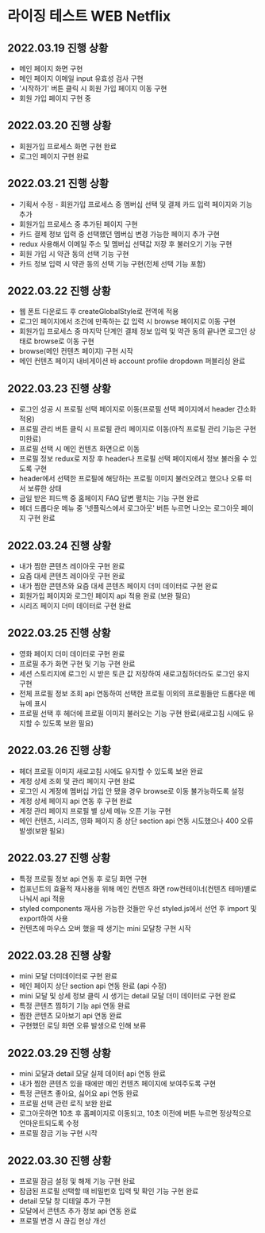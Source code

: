 # 라이징 테스트 WEB Netflix

## 2022.03.19 진행 상황

- 메인 페이지 화면 구현
- 메인 페이지 이메일 input 유효성 검사 구현
- '시작하기' 버튼 클릭 시 회원 가입 페이지 이동 구현
- 회원 가입 페이지 구현 중

## 2022.03.20 진행 상황

- 회원가입 프로세스 화면 구현 완료
- 로그인 페이지 구현 완료

## 2022.03.21 진행 상황

- 기획서 수정 - 회원가입 프로세스 중 멤버십 선택 및 결제 카드 입력 페이지와 기능 추가
- 회원가입 프로세스 중 추가된 페이지 구현
- 카드 결제 정보 입력 중 선택했던 멤버십 변경 가능한 페이지 추가 구현
- redux 사용해서 이메일 주소 및 멤버십 선택값 저장 후 불러오기 기능 구현
- 회원 가입 시 약관 동의 선택 기능 구현
- 카드 정보 입력 시 약관 동의 선택 기능 구현(전체 선택 기능 포함)

## 2022.03.22 진행 상황

- 웹 폰트 다운로드 후 createGlobalStyle로 전역에 적용
- 로그인 페이지에서 조건에 만족하는 값 입력 시 browse 페이지로 이동 구현
- 회원가입 프로세스 중 마지막 단계인 결제 정보 입력 및 약관 동의 끝나면 로그인 상태로 browse로 이동 구현
- browse(메인 컨텐츠 페이지) 구현 시작
- 메인 컨텐츠 페이지 내비게이션 바 account profile dropdown 퍼블리싱 완료

## 2022.03.23 진행 상황

- 로그인 성공 시 프로필 선택 페이지로 이동(프로필 선택 페이지에서 header 간소화 적용)
- 프로필 관리 버튼 클릭 시 프로필 관리 페이지로 이동(아직 프로필 관리 기능은 구현 미완료)
- 프로필 선택 시 메인 컨텐츠 화면으로 이동
- 프로필 정보 redux로 저장 후 header나 프로필 선택 페이지에서 정보 불러올 수 있도록 구현
- header에서 선택한 프로필에 해당하는 프로필 이미지 불러오려고 했으나 오류 떠서 보류한 상태
- 금일 받은 피드백 중 홈페이지 FAQ 답변 펼치는 기능 구현 완료
- 헤더 드롭다운 메뉴 중 '넷플릭스에서 로그아웃' 버튼 누르면 나오는 로그아웃 페이지 구현 완료

## 2022.03.24 진행 상황

- 내가 찜한 콘텐츠 레이아웃 구현 완료
- 요즘 대세 콘텐츠 레이아웃 구현 완료
- 내가 찜한 콘텐츠와 요즘 대세 콘텐츠 페이지 더미 데이터로 구현 완료
- 회원가입 페이지와 로그인 페이지 api 적용 완료 (보완 필요)
- 시리즈 페이지 더미 데이터로 구현 완료

## 2022.03.25 진행 상황

- 영화 페이지 더미 데이터로 구현 완료
- 프로필 추가 화면 구현 및 기능 구현 완료
- 세션 스토리지에 로그인 시 받은 토큰 값 저장하여 새로고침하더라도 로그인 유지 구현
- 전체 프로필 정보 조회 api 연동하여 선택한 프로필 이외의 프로필들만 드롭다운 메뉴에 표시
- 프로필 선택 후 헤더에 프로필 이미지 불러오는 기능 구현 완료(새로고침 시에도 유지할 수 있도록 보완 필요)

## 2022.03.26 진행 상황

- 헤더 프로필 이미지 새로고침 시에도 유지할 수 있도록 보완 완료
- 계정 상세 조회 및 관리 페이지 구현 완료
- 로그인 시 계정에 멤버십 가입 안 됐을 경우 browse로 이동 불가능하도록 설정
- 계정 상세 페이지 api 연동 후 구현 완료
- 계정 관리 페이지 프로필 별 상세 메뉴 오픈 기능 구현
- 메인 컨텐츠, 시리즈, 영화 페이지 중 상단 section api 연동 시도했으나 400 오류 발생(보완 필요)

## 2022.03.27 진행 상황

- 특정 프로필 정보 api 연동 후 로딩 화면 구현
- 컴포넌트의 효율적 재사용을 위해 메인 컨텐츠 화면 row컨테이너(컨텐츠 테마)별로 나눠서 api 적용
- styled components 재사용 가능한 것들만 우선 styled.js에서 선언 후 import 및 export하여 사용
- 컨텐츠에 마우스 오버 했을 때 생기는 mini 모달창 구현 시작

## 2022.03.28 진행 상황

- mini 모달 더미데이터로 구현 완료
- 메인 페이지 상단 section api 연동 완료 (api 수정)
- mini 모달 및 상세 정보 클릭 시 생기는 detail 모달 더미 데이터로 구현 완료
- 특정 콘텐츠 찜하기 기능 api 연동 완료
- 찜한 콘텐츠 모아보기 api 연동 완료
- 구현했던 로딩 화면 오류 발생으로 인해 보류

## 2022.03.29 진행 상황

- mini 모달과 detail 모달 실제 데이터 api 연동 완료
- 내가 찜한 콘텐츠 있을 때에만 메인 컨텐츠 페이지에 보여주도록 구현
- 특정 콘텐츠 좋아요, 싫어요 api 연동 완료
- 프로필 선택 관련 로직 보완 완료
- 로그아웃하면 10초 후 홈페이지로 이동되고, 10초 이전에 버튼 누르면 정상적으로 언마운트되도록 수정
- 프로필 잠금 기능 구현 시작

## 2022.03.30 진행 상황

- 프로필 잠금 설정 및 해제 기능 구현 완료
- 잠금된 프로필 선택할 때 비밀번호 입력 및 확인 기능 구현 완료
- detail 모달 창 디테일 추가 구현
- 모달에서 콘텐츠 추가 정보 api 연동 완료
- 프로필 변경 시 끊김 현상 개선
